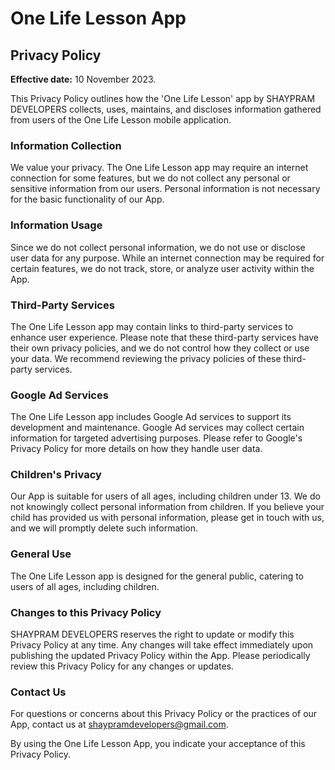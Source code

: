 # One Life Lesson App

## Privacy Policy

**Effective date:** 10 November 2023.

This Privacy Policy outlines how the 'One Life Lesson' app by SHAYPRAM DEVELOPERS collects, uses, maintains, and discloses information gathered from users of the One Life Lesson mobile application.

### Information Collection

We value your privacy. The One Life Lesson app may require an internet connection for some features, but we do not collect any personal or sensitive information from our users. Personal information is not necessary for the basic functionality of our App.

### Information Usage

Since we do not collect personal information, we do not use or disclose user data for any purpose. While an internet connection may be required for certain features, we do not track, store, or analyze user activity within the App.

### Third-Party Services

The One Life Lesson app may contain links to third-party services to enhance user experience. Please note that these third-party services have their own privacy policies, and we do not control how they collect or use your data. We recommend reviewing the privacy policies of these third-party services.

### Google Ad Services

The One Life Lesson app includes Google Ad services to support its development and maintenance. Google Ad services may collect certain information for targeted advertising purposes. Please refer to Google's Privacy Policy for more details on how they handle user data.

### Children's Privacy

Our App is suitable for users of all ages, including children under 13. We do not knowingly collect personal information from children. If you believe your child has provided us with personal information, please get in touch with us, and we will promptly delete such information.

### General Use

The One Life Lesson app is designed for the general public, catering to users of all ages, including children.

### Changes to this Privacy Policy

SHAYPRAM DEVELOPERS reserves the right to update or modify this Privacy Policy at any time. Any changes will take effect immediately upon publishing the updated Privacy Policy within the App. Please periodically review this Privacy Policy for any changes or updates.

### Contact Us

For questions or concerns about this Privacy Policy or the practices of our App, contact us at shaypramdevelopers@gmail.com.

By using the One Life Lesson App, you indicate your acceptance of this Privacy Policy.
